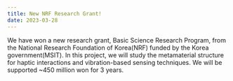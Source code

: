 ```yaml
---
title: New NRF Research Grant! 
date: 2023-03-28
---
```


<!--more-->

We have won a new research grant, Basic Science Research Program, from the National Research Foundation of Korea(NRF) funded by the Korea government(MSIT). In this project, we will study the metamaterial structure for haptic interactions and vibration-based sensing techniques. We will be supported ~450 million won for 3 years.